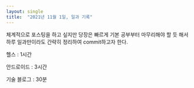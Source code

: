 ```yaml
---
layout: single
title:  "2021년 11월 1일, 일과 기록"
---
```

 체계적으로 포스팅을 하고 싶지만 당장은 빠르게 기본 공부부터 마무리해야 할 듯 해서
 하루 일과만이라도 간략히 정리하여 commit하고자 한다.

헬스 : 1시간

안드로이드 : 3시간

기술 블로그 : 30분

